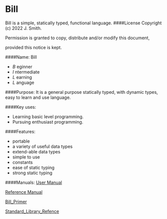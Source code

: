 # Bill
Bill is a simple, statically typed, functional language.
####License
Copyright (c)  2022  J. Smith.

Permission is granted to copy, distribute and/or modify this document, 

provided this notice is kept.

####Name:
Bill

- *B* eginner
- *I* ntermediate
- *L* earning
- *L* anguage

####Purpose:
It is a general purpose statically typed, with dynamic types, easy to learn and use language.

####Key uses:
- Learning basic level programming.
- Pursuing enthusiast programming.

####Features:
- portable
- a variety of useful data types
- extend-able data types
- simple to use
- constants
- ease of static typing
- strong static typing

####Manuals:
[User Manual](../userman/html/index.html)

[Reference Manual](../refman/html/index.html)

[Bill_Primer](../langman/html/index.html)

[Standard_Library_Refence](../stlman/html/index.html)
